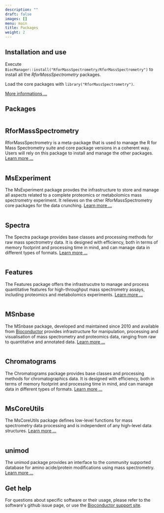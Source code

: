 ```yaml
---
description: ""
draft: false
images: []
menu: main
title: Packages
weight: 2
---
```


## Installation and use

Execute
`BiocManager::install("RforMassSpectrometry/RforMassSpectrometry")` to
install all the *RforMassSpectrometry* packages.

Load the core packages with `library("RforMassSpectrometry")`.

[More informations ...](https://rformassspectrometry.github.io/RforMassSpectrometry/articles/RforMassSpectrometry.html#installation)


## Packages

<div class="package-section">

<div class="packages">

<div class="package-left">
<img class="package-image-left" src="/images/hex-R4MS.png" alt=""></img>
<div class="package-info">

<h2>RforMassSpectrometry</h2>

<p>RforMassSpectrometry is a meta-package that is used to manage the R
for Mass Spectrometry suite and core package versions in a coherent
way. Users will rely on this package to install and manage the other
packages. <a
href="https://github.com/rformassspectrometry/RforMassSpectrometry">Learn
more ...</a></p> </div> </div>

<div class="package-right">
<img class="package-image-right" src="/images/hex-R4MSbeam.png" alt=""></img>
<div class="package-info">

<h2>MsExperiment</h2>

<p>The MsExperiment package provdes the infrastructure to store
and manage all aspects related to a complete proteomics or
metabolomics mass spectrometry experiment. It relieves on the other
RforMassSpectrometry core packages for the data crunching. <a
href="https://github.com/rformassspectrometry/MsExperiment">Learn more
...</a></p> </div> </div>

<div class="package-left">
<img class="package-image-left" src="/images/hex-Spectra.png" alt=""></img>
<div class="package-info">

<h2>Spectra</h2>

<p>The Spectra package provides base classes and processing
methods for raw mass spectrometry data. It is designed with
efficiency, both in terms of memory footprint and processing time in
mind, and can manage data in different types of formats. <a
href="https://github.com/rformassspectrometry/Spectra">Learn more
...</a> </p> </div> </div>


<div class="package-right">
<img class="package-image-right" src="/images/hex-R4MScube.png" alt=""></img>
<div class="package-info">

<h2>Features</h2>

<p>The Features package offers the infrastrucutre to manage and
process quantitative features for high-throughput mass spectrometry
assays, including proteomics and metabolomics experiments. <a
href="https://github.com/rformassspectrometry/Features">Learn more
...</a></p> </div> </div>


<div class="package-left">
<img class="package-image-left" src="/images/hex-MSnbase.png" alt=""></img>
<div class="package-info">

<h2>MSnbase</h2>

<p>The MSnbase package, developed and maintained since 2010 and
available from <a
href="http://bioconductor.org/packages/devel/bioc/html/MSnbase.html">Bioconductor</a>
provides infrastructure for manipulation, processing and visualisation
of mass spectrometry and proteomics data, ranging from raw to
quantitative and annotated data. <a
href="https://github.com/lgatto/MSnbase">Learn more ...</a></p> </div>
</div>

<div class="package-right">
<img class="package-image-right" src="/images/hex-Chromatograms.png" alt=""></img>
<div class="package-info">

<h2>Chromatograms</h2>

<p>The Chromatograms package provides base classes and processing
methods for chromatographics data. It is designed with efficiency,
both in terms of memory footprint and processing time in mind, and can
manage data in different types of formats. <a
href="https://github.com/rformassspectrometry/Chromatograms">Learn
more ...</a> </p> </div> </div>


<div class="package-left">
<img class="package-image-left" src="/images/hex-MsCoreUtils.png" alt=""></img>
<div class="package-info">

<h2>MsCoreUtils</h2>

<p>The MsCoreUtils package defines low-level functions for mass
spectrometry data processing and is independent of any high-level data
structures. <a
href="https://github.com/rformassspectrometry/MsCoreUtils">Learn
more ...</a></p> </div> </div>


<div class="package-right">
<img class="package-image-right" src="/images/hex-R4MSbord.png" alt=""></img>
<div class="package-info">

<h2>unimod</h2>

<p>The unimod</b> package provides an interface to the community
supported database for amino acide/protein modifications using mass
spectrometry. <a
href="https://github.com/rformassspectrometry/unimod">Learn more
...</a></p> </div> </div>

</div>

</div>

## Get help

For questions about specific software or their usage, please refer to
the software's github issue page, or use the [Bioconductor support
site](http://support.bioconductor.org/).
